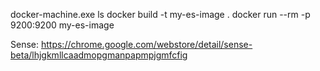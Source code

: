 docker-machine.exe ls
docker build -t my-es-image .
docker run --rm -p 9200:9200 my-es-image

Sense:
https://chrome.google.com/webstore/detail/sense-beta/lhjgkmllcaadmopgmanpapmpjgmfcfig